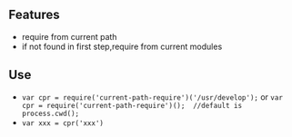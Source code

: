 ## Features
- require from current path 
- if not found in first step,require from current modules

## Use
 
 - `var cpr = require('current-path-require')('/usr/develop');`
    or `var cpr = require('current-path-require')();  //default is process.cwd();` 
 - `var xxx = cpr('xxx')`
